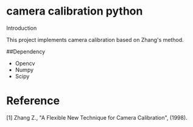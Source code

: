 # camera calibration python

Introduction

This project implements camera calibration based on Zhang's method.

##Dependency
* Opencv
* Numpy
* Scipy

# Reference
[1] Zhang Z., "A Flexible New Technique for Camera Calibration", (1998).
